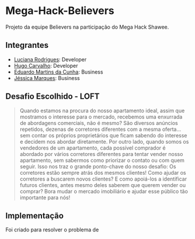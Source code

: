 # Mega-Hack-Believers
Projeto da equipe Believers na participação do Mega Hack Shawee.

## Integrantes
- [Luciana Rodrigues](https://www.linkedin.com/in/luciana-rodrigues-a8451aa3/): Developer
- [Hugo Carvalho](https://www.linkedin.com/in/hcdias): Developer
- [Eduardo Martins da Cunha](https://www.linkedin.com/in/engeduardocunha/): Business
- [Jéssica Marques](https://www.linkedin.com/in/jessica-marques-88b33b69/): Business

## Desafio Escolhido - LOFT
>Quando estamos na procura do nosso apartamento ideal, assim que mostramos o interesse para o mercado, recebemos uma enxurrada de abordagens comerciais, não é mesmo?
São diversos anúncios repetidos, dezenas de corretores diferentes com a mesma oferta... sem contar os próprios proprietários que ficam sabendo do interesse e decidem nos abordar diretamente.
Por outro lado, quando somos os vendedores de um apartamento, cada possível comprador é abordado por vários corretores diferentes para tentar vender nosso apartamento, sem sabermos como priorizar o contato ou com quem seguir.
Isso nos traz o grande ponto-chave do nosso desafio: Os corretores estão sempre atrás dos mesmos clientes!
Como ajudar os corretores a buscarem novos clientes? E como apoiá-los a identificar futuros clientes, antes mesmo deles saberem que querem vender ou comprar?
Bora mudar o mercado imobiliário e ajudar esse público tão importante para nós!

## Implementação
Foi criado para resolver o problema de 
